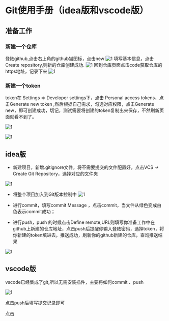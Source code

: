 
# Git使用手册（idea版和vscode版）

## 准备工作

### 新建一个仓库

登陆github,点击右上角的github猫图标，点击new
![1](https://gitee.com/CX330YJ/imgs/raw/master/imgs/20220409175326.png)
填写基本信息，点击Create repository,则新的仓库创建成功.
![1](https://gitee.com/CX330YJ/imgs/raw/master/imgs/20220409175644.png)
回到仓库页面点击code获取仓库的https地址，记录下来
![1](https://gitee.com/CX330YJ/imgs/raw/master/imgs/20220409183330.png)

### 新建一个token

token在 Settings => Developer settings下，点击 Personal access tokens，点击Generate new token ,然后根据自己需求，勾选对应权限，点击Generate new，即可创建成功，切记，测试需要将创建的token复制出来保存，不然刷新页面就看不到了。

![1](https://gitee.com/CX330YJ/imgs/raw/master/imgs/20220409175927.png)

![1](https://gitee.com/CX330YJ/imgs/raw/master/imgs/20220409180212.png)

## idea版

- 新建项目，新增.gitignore文件，将不需要提交的文件配置好，点击VCS -> Create Git Repository，选择对应的文件夹

![1](https://gitee.com/CX330YJ/imgs/raw/master/imgs/20220409181947.png)

- 将整个项目加入到Git版本控制中
![1](https://gitee.com/CX330YJ/imgs/raw/master/imgs/20220409182231.png)

- 进行commit，填写commit Message ，点击commit，当文件从绿色变成白色表示commit成功；

- 进行push，push 的时候点击Define remote,URL则填写你准备工作中在github上新建的仓库地址，点击push后提醒你输入登陆密码，选择token，将你新建的token填进去，推送成功，刷新你的github新建的仓库，查询推送结果

![1](https://gitee.com/CX330YJ/imgs/raw/master/imgs/20220409183051.png)

## vscode版

vscode已经集成了git,所以无需安装插件，主要将如何commit 、push

![1](https://gitee.com/CX330YJ/imgs/raw/master/imgs/20220409184318.png)

点击push后填写提交记录即可

点击